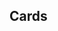 <html>
<head>

<title>Credit Card Number</title>
</head>


<body>
<h2> Cards  </h2>




</body>








</html>
